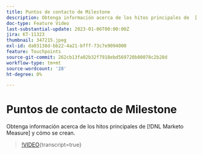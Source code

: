 ```yaml
---
title: Puntos de contacto de Milestone
description: Obtenga información acerca de los hitos principales de  [!DNL Marketo Measure]  y cómo se crean.
doc-type: Feature Video
last-substantial-update: 2023-01-06T00:00:00Z
jira: KT-11323
thumbnail: 347215.jpeg
exl-id: da03138d-bb22-4a21-bfff-73c7e9094000
feature: Touchpoints
source-git-commit: 262cb13fa02b32f7918ebd569720b80078c2b28d
workflow-type: tm+mt
source-wordcount: '28'
ht-degree: 0%

---
```


# Puntos de contacto de Milestone

Obtenga información acerca de los hitos principales de [!DNL Marketo Measure] y cómo se crean.

>[!VIDEO](https://video.tv.adobe.com/v/3421805/?learn=on&captions=spa){transcript=true}
